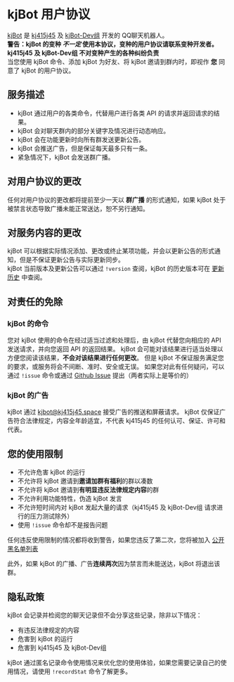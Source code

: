# kjBot 用户协议

[kjBot](https://github.com/kj415j45/kjBot) 是 [kj415j45](https://github.com/kj415j45) 及 [kjBot-Dev组](https://github.com/kjBot-Dev) 开发的 QQ聊天机器人。  
**警告：kjBot 的变种 _不一定_ 使用本协议，变种的用户协议请联系变种开发者。 kj415j45 及 kjBot-Dev组 不对变种产生的各种纠纷负责**  
当您使用 kjBot 命令、添加 kjBot 为好友、将 kjBot 邀请到群内时，即视作 **您** 同意了 kjBot 的用户协议。

## 服务描述

- kjBot 通过用户的各类命令，代替用户进行各类 API 的请求并返回请求的结果。
- kjBot 会对聊天群内的部分关键字及情况进行动态响应。
- kjBot 会在功能更新时向所有群发送更新公告。
- kjBot 会推送广告，但是保证每天最多只有一条。
- 紧急情况下，kjBot 会发送群广播。

## 对用户协议的更改

任何对用户协议的更改都将提前至少一天以 **群广播** 的形式通知，如果 kjBot 处于被禁言状态导致广播未能正常送达，恕不另行通知。

## 对服务内容的更改

kjBot 可以根据实际情况添加、更改或终止某项功能，并会以更新公告的形式通知，但是不保证更新公告与实际更新同步。  
kjBot 当前版本及更新公告可以通过 `!version` 查阅，kjBot 的历史版本可在 [更新历史](https://github.com/kj415j45/kjBot/releases) 中查阅。

## 对责任的免除

### kjBot 的命令

您对 kjBot 使用的命令在经过适当过滤和处理后，由 kjBot 代替您向相应的 API 发送请求，并向您返回 API 的返回结果。
kjBot 会可能对该结果进行适当处理以方便您阅读该结果，**不会对该结果进行任何更改**。
但是 kjBot 不保证服务满足您的要求，或服务将会不间断、准时、安全或无误。
如果您对此有任何疑问，可以通过 `!issue` 命令或通过 [Github Issue](https://github.com/kj415j45/kjBot/issues/new) 提出（两者实际上是等价的）

### kjBot 的广告

kjBot 通过 kjbot@kj415j45.space 接受广告的推送和屏蔽请求。
kjBot 仅保证广告符合法律规定，内容全年龄适宜，不代表 kj415j45 的任何认可、保证、许可和代表。

## 您的使用限制

- 不允许危害 kjBot 的运行
- 不允许将 kjBot 邀请到**邀请加群有福利**的群以凑数
- 不允许将 kjBot 邀请到**有明显违反法律规定内容**的群
- 不允许利用功能特性，伪造 kjBot 发言
- 不允许短时间内对 kjBot 发起大量的请求（kj415j45 及 kjBot-Dev组 请求进行的压力测试除外）
- 使用 `!issue` 命令却不是报告问题

任何违反使用限制的情况都将收到警告，如果您违反了第二次，您将被加入 [公开黑名单列表](https://github.com/kjBot-Dev/blacklist)

此外，如果 kjBot 的广播、广告**连续两次**因为禁言而未能送达，kjBot 将退出该群。

## 隐私政策

kjBot 会记录并检阅您的聊天记录但不会分享这些记录，除非以下情况：
- 有违反法律规定的内容
- 危害到 kjBot 的运行
- 危害到 kj415j45 及 kjBot-Dev组

kjBot 通过匿名记录命令使用情况来优化您的使用体验，如果您需要记录自己的使用情况，请使用 `!recordStat` 命令了解更多。
